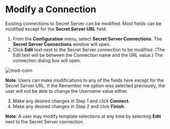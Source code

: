 # Modify a Connection

Existing connections to Secret Server can be modified. Most fields can be modified except for the **Secret Server URL** field.

1. From the **Configuration** menu, select **Secret Server Connections**. The **Secret Server Connections** window will open.  
2. Click **Edit** text next to the Secret Server connection to be modified. (The Edit text will be between the Connection name and the URL value.) The connection dialog box will open.

![mod-conn](/mod-connection.png)

**Note**: Users can make modifications to any of the fields here except for the Secret Server URL. If the Remember me option was selected previously, the user will not be able to change the Username value either. 

3. Make any desired changes in Step 1 and click **Connect**. 
4. Make any desired changes in Step 2 and click **Finish**. 

**Note**: A user may modify template selections at any time by selecting **Edit** next to the Secret Server connection.